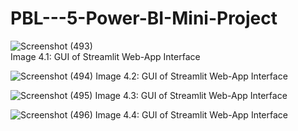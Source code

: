 # PBL---5-Power-BI-Mini-Project


![Screenshot (493)](https://github.com/user-attachments/assets/4f86df6a-2405-43f4-9685-d06bed132fcf)<br>
Image 4.1: GUI of Streamlit Web-App Interface


![Screenshot (494)](https://github.com/user-attachments/assets/efb687f0-6593-4299-a561-8d22fcf7d25d)
Image 4.2: GUI of Streamlit Web-App Interface


![Screenshot (495)](https://github.com/user-attachments/assets/fbaeb2cf-5223-4210-8445-127d681f67b8)
Image 4.3: GUI of Streamlit Web-App Interface

![Screenshot (496)](https://github.com/user-attachments/assets/a2ef4bf4-90f1-4016-81f9-1ae46d75c0d0)
Image 4.4: GUI of Streamlit Web-App Interface
